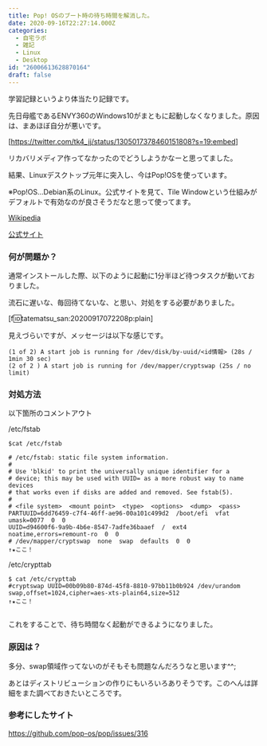 ```yaml
---
title: Pop! OSのブート時の待ち時間を解消した。
date: 2020-09-16T22:27:14.000Z
categories:
  - 自宅ラボ
  - 雑記
  - Linux
  - Desktop
id: "26006613628870164"
draft: false
---
```

学習記録というより体当たり記録です。

先日母艦であるENVY360のWindows10がまともに起動しなくなりました。原因は、まあほぼ自分が悪いです。

[https://twitter.com/tk4_jj/status/1305017378460151808?s=19:embed]

リカバリメディア作ってなかったのでどうしようかなーと思ってました。

結果、Linuxデスクトップ元年に突入し、今はPop!OSを使っています。

※Pop!OS…Debian系のLinux。公式サイトを見て、Tile Windowという仕組みがデフォルトで有効なのが良さそうだなと思って使ってます。

[Wikipedia](https://en.wikipedia.org/wiki/Pop!_OS)

[公式サイト](https://pop.system76.com/)


### 何が問題か？

通常インストールした際、以下のように起動に1分半ほど待つタスクが動いておりました。

流石に遅いな、毎回待てないな、と思い、対処をする必要がありました。


[f:id:tatematsu_san:20200917072208p:plain]

見えづらいですが、メッセージは以下な感じです。

```syntax
(1 of 2) A start job is running for /dev/disk/by-uuid/<id情報> (28s / 1min 30 sec)
(2 of 2 ) A start job is running for /dev/mapper/cryptswap (25s / no limit)
```

### 対処方法

以下箇所のコメントアウト


/etc/fstab
```config
$cat /etc/fstab

# /etc/fstab: static file system information.
#
# Use 'blkid' to print the universally unique identifier for a
# device; this may be used with UUID= as a more robust way to name devices
# that works even if disks are added and removed. See fstab(5).
#
# <file system>  <mount point>  <type>  <options>  <dump>  <pass>
PARTUUID=6dd76459-c7f4-46ff-ae96-00a101c499d2  /boot/efi  vfat  umask=0077  0  0
UUID=d94600f6-9a9b-4b6e-8547-7adfe36baaef  /  ext4  noatime,errors=remount-ro  0  0
# /dev/mapper/cryptswap  none  swap  defaults  0  0
↑★ここ！

```

/etc/crypttab

```config
$ cat /etc/crypttab 
#cryptswap UUID=00b09b80-874d-45f8-8810-97bb11b0b924 /dev/urandom swap,offset=1024,cipher=aes-xts-plain64,size=512
↑★ここ！


```

これをすることで、待ち時間なく起動ができるようになりました。

### 原因は？

多分、swap領域作ってないのがそもそも問題なんだろうなと思います^^;

あとはディストリビューションの作りにもいろいろありそうです。このへんは詳細をまた調べておきたいところです。


### 参考にしたサイト

https://github.com/pop-os/pop/issues/316
